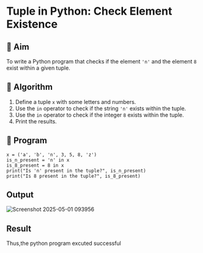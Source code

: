 # Tuple in Python: Check Element Existence

## 🎯 Aim
To write a Python program that checks if the element `'n'` and the element `8` exist within a given tuple.

## 🧠 Algorithm
1. Define a tuple `x` with some letters and numbers.
2. Use the `in` operator to check if the string `'n'` exists within the tuple.
3. Use the `in` operator to check if the integer `8` exists within the tuple.
4. Print the results.

## 🧾 Program
```
x = ('a', 'b', 'n', 3, 5, 8, 'z')
is_n_present = 'n' in x
is_8_present = 8 in x
print("Is 'n' present in the tuple?", is_n_present)
print("Is 8 present in the tuple?", is_8_present)
```
## Output
![Screenshot 2025-05-01 093956](https://github.com/user-attachments/assets/fe68789a-f935-4a9d-af48-6cc16bf812f1)

## Result
Thus,the python program excuted successful

